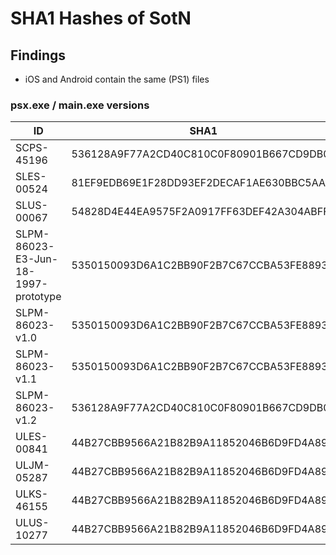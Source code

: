 # SHA1 Hashes of SotN #

## Findings ##

- iOS and Android contain the same (PS1) files

### psx.exe / main.exe versions ###

| ID         | SHA1 | Filename |
|------------|------|----------|
| SCPS-45196 | 536128A9F77A2CD40C810C0F80901B667CD9DB0E	| SCPS_451.96 | 
| SLES-00524 | 81EF9EDB69E1F28DD93EF2DECAF1AE630BBC5AA5 | SLES_005.24 | 
| SLUS-00067 | 54828D4E44EA9575F2A0917FF63DEF42A304ABFF	| SLUS_000.67 | 
| SLPM-86023-E3-Jun-18-1997-prototype | 5350150093D6A1C2BB90F2B7C67CCBA53FE88939 | SLPM_860.23 |
| SLPM-86023-v1.0	| 5350150093D6A1C2BB90F2B7C67CCBA53FE88939 | SLPM_860.23 | 
| SLPM-86023-v1.1	| 5350150093D6A1C2BB90F2B7C67CCBA53FE88939 | SLPM_860.23 | 
| SLPM-86023-v1.2	| 536128A9F77A2CD40C810C0F80901B667CD9DB0E | SLPM_860.23 | 
| ULES-00841      | 44B27CBB9566A21B82B9A11852046B6D9FD4A893 | main.exe | 
| ULJM-05287	    | 44B27CBB9566A21B82B9A11852046B6D9FD4A893 | main.exe | 
| ULKS-46155	    | 44B27CBB9566A21B82B9A11852046B6D9FD4A893 | main.exe | 
| ULUS-10277	    | 44B27CBB9566A21B82B9A11852046B6D9FD4A893 | main.exe | 

